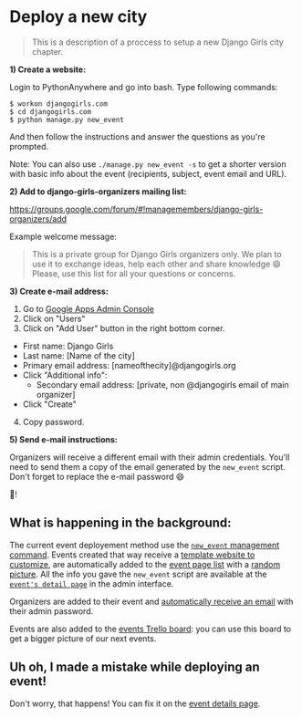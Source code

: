 # Deploy a new city

> This is a description of a proccess to setup a new Django Girls city chapter.

**1) Create a website:**

Login to PythonAnywhere and go into bash. Type following commands:

```
$ workon djangogirls.com
$ cd djangogirls.com
$ python manage.py new_event
```

And then follow the instructions and answer the questions as you're prompted.

Note: You can also use `./manage.py new_event -s` to get a shorter version with basic info about the event (recipients, subject, event email and URL).

**2) Add to django-girls-organizers mailing list:**

https://groups.google.com/forum/#!managemembers/django-girls-organizers/add

Example welcome message:
> This is a private group for Django Girls organizers only. We plan to use it to exchange ideas, help each other and share knowledge :smile: Please, use this list for all your questions or concerns.

**3) Create e-mail address:**

1. Go to [Google Apps Admin Console](https://admin.google.com/AdminHome#UserList:org=1glcp172anflfd)
2. Click on "Users"
3. Click on "Add User" button in the right bottom corner.
  - First name: Django Girls
  - Last name: [Name of the city]
  - Primary email address: [nameofthecity]@djangogirls.org
  - Click "Additional info":
    - Secondary email address: [private, non @djangogirls email of main organizer]
  - Click "Create"
4. Copy password.

**5) Send e-mail instructions:**

Organizers will receive a different email with their admin credentials. You'll need to send them a copy of the email generated by the `new_event` script. Don't forget to replace the e-mail password :smile:

:tada:!

## What is happening in the background:

The current event deployement method use the [`new_event` management command](https://github.com/DjangoGirls/djangogirls/blob/master/core/management/commands/new_event.py). Events created that way receive a [template website to customize](https://github.com/DjangoGirls/djangogirls/blob/master/core/default_eventpage_content.py), are automatically added to the [event page list](https://djangogirls.org/events/) with a [random picture](https://github.com/DjangoGirls/djangogirls/tree/master/pictures). All the info you gave the `new_event` script are available at the [`event's detail page`](https://djangogirls.org/admin/core/event/) in the admin interface.

Organizers are added to their event and [automatically receive an email](https://github.com/DjangoGirls/djangogirls/blob/master/core/emails.py) with their admin password.

Events are also added to the [events Trello board](https://trello.com/b/nWNEA8bf/events-calendar): you can use this board to get a bigger picture of our next events.

## Uh oh, I made a mistake while deploying an event!

Don't worry, that happens! You can fix it on the [event details page](https://djangogirls.org/admin/core/event/).
